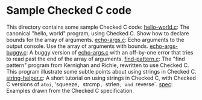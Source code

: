 # Sample Checked C code

This directory contains some sample Checked C code:
[hello-world.c](hello-world.c): The canonical "hello, world" program, using Checked C.  Show how to declare bounds for the array of arguments.
[echo-args.c](echo-args.c): Echo arguments to the output console.  Use the array of arguments with bounds.
[echo-args-buggy.c](echo-args-buggy.c): A buggy version of [echo-args.c](echo-args.c) with an off-by-one error that tries to read past the end of the array of arguments.
[find-pattern.c](find-pattern.c): The "find pattern" program from Kernighan and Richie, rewritten to use Checked C.  This program illustrate some subtle points about using strings in Checked C.
[string-helper.c](string-helpers.c): A short tutorial on using strings in Checked C, with Checked C versions of `atoi`, 'squeeze`, `strcmp`, `strlen`, and `reverse`.
[spec](spec): Examples drawn from the Checked C specification.


